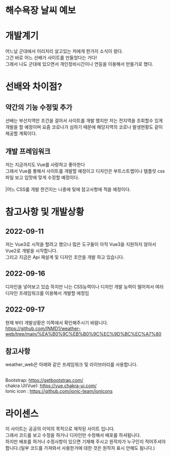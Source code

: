 # 해수욕장 날씨 예보

# 개발계기

어느날 군대에서 이리저리 살고있는 저에게 한가지 소식이 왔다.<br>
그건 바로 어느 선배가 사이트를 만들었다는 거다!<br>
그래서 나도 군대에 있으면서 개인정비시간이나 연등을 이용해서 만들기로 했다.

# 선배와 차이점?

## 약간의 기능 수정및 추가
선배는 부산지역만 조건을 걸어서 사이트를 개발 했지만 저는 전지역을 조회할수 있게 개발을 할 예정이며 요즘 코로나가 심하기 때문에 해당지역의 코로나 발생현황도 같이 제공할 계획이다.<br>

## 개발 프레임워크
저는 지금까지도 Vue를 사랑하고 좋아한다<br>
그래서 Vue를 통해서 사이트를 개발할 예정이고 디자인은 부트스트랩이나 템플릿 css파일 보고 입맛에 맞게 수정할 예정이다.<br>
<br>
|어느 CSS룰 개발 한건지는 나중에 및에 참고사항에 적을 예정이다.

# 참고사항 및 개발상황

## 2022-09-11 
저는 Vue3로 시작을 할려고 했으나 많은 도구들이 아직 Vue3을 지원하지 않아서 Vue2로 개발을 시작합니다.<br>
그리고 지금은 Api 재설계 및 디자인 초안을 개발 하고 있습니다.

## 2022-09-16

디자인을 넣어보고 있습 하지만 나는 CSS능력이나 디자인 개발 능력이 떨어져서 여러 디자인 프레임워크를 이용해서 개발할 에정임<br>

## 2022-09-17
현재 부터 개발상황은 이쪽에서 확인해주시기 바람니다.<br>
https://github.com/INMD1/weather-web/tree/main/%EA%B0%9C%EB%B0%9C%EC%9D%BC%EC%A7%80
## 참고사항
weather_web은 아래와 같은 프레임워크 및 라이브러리를 사용합니다.<br><br>

Bootstrap: https://getbootstrap.com/<br>
chakra UI(Vue): https://vue.chakra-ui.com/ <br>
Ionic icon : https://github.com/ionic-team/ionicons

# 라이센스
이 사이트는 공공의 이익의 목적으로 제작된 사이트 입니다.<br>
그래서 코드를 보고 수정을 하거나 디자인만 수정해서 배포를 하셔됨니다.<br>
하지만 배포를 하거나 수정사항이 있으면 기재해 주시고 원작자가 누구인지 적어주셔야 합니다.(일부 코드를 가져와서 사용한거에 대한 것은 원작자 표시 안해도 됨니다.)

